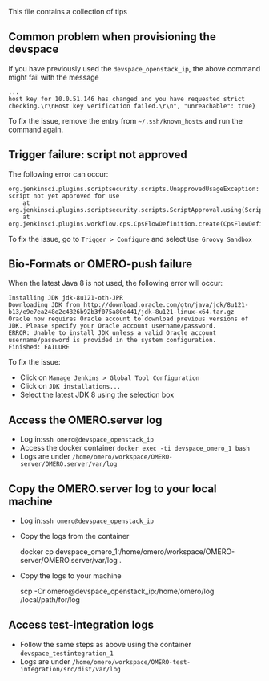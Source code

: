 This file contains a collection of tips

## Common problem when provisioning the devspace

If you have previously used the ``devspace_openstack_ip``, the above command might fail with the message
```
...
host key for 10.0.51.146 has changed and you have requested strict checking.\r\nHost key verification failed.\r\n", "unreachable": true}
```

To fix the issue, remove the entry from ``~/.ssh/known_hosts`` and run the command again.

## Trigger failure: script not approved

The following error can occur:
```
org.jenkinsci.plugins.scriptsecurity.scripts.UnapprovedUsageException: script not yet approved for use
    at org.jenkinsci.plugins.scriptsecurity.scripts.ScriptApproval.using(ScriptApproval.java:459)
    at org.jenkinsci.plugins.workflow.cps.CpsFlowDefinition.create(CpsFlowDefinition.java:109)
```

To fix the issue, go to ``Trigger > Configure`` and select ``Use Groovy Sandbox``

## Bio-Formats or OMERO-push failure

When the latest Java 8 is not used, the following error will occur:

```
Installing JDK jdk-8u121-oth-JPR
Downloading JDK from http://download.oracle.com/otn/java/jdk/8u121-b13/e9e7ea248e2c4826b92b3f075a80e441/jdk-8u121-linux-x64.tar.gz
Oracle now requires Oracle account to download previous versions of JDK. Please specify your Oracle account username/password.
ERROR: Unable to install JDK unless a valid Oracle account username/password is provided in the system configuration.
Finished: FAILURE
```

To fix the issue:

 * Click on ``Manage Jenkins > Global Tool Configuration``
 * Click on ``JDK installations...``
 * Select the latest JDK 8 using the selection box

 ## Access the OMERO.server log

 * Log in:``ssh omero@devspace_openstack_ip``
 * Access the docker container ``docker exec -ti devspace_omero_1 bash``
 * Logs are under ``/home/omero/workspace/OMERO-server/OMERO.server/var/log``

 ## Copy the OMERO.server log to your local machine

  * Log in:``ssh omero@devspace_openstack_ip``
  * Copy the logs from the container

      docker cp devspace_omero_1:/home/omero/workspace/OMERO-server/OMERO.server/var/log .

  * Copy the logs to your machine

      scp -Cr omero@devspace_openstack_ip:/home/omero/log /local/path/for/log
 
 ## Access test-integration logs

   * Follow the same steps as above using the container ``devspace_testintegration_1``
   * Logs are under ``/home/omero/workspace/OMERO-test-integration/src/dist/var/log``    



